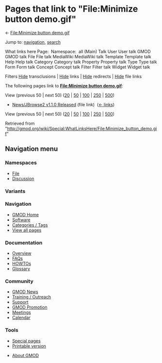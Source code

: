 <div id="mw-page-base" class="noprint">

</div>

<div id="mw-head-base" class="noprint">

</div>

<div id="content" class="mw-body" role="main">

<span id="top"></span>

<div id="mw-js-message" style="display:none;">

</div>



# <span dir="auto">Pages that link to "File:Minimize button demo.gif"</span>

<div id="bodyContent">

<div id="contentSub">

← [File:Minimize button
demo.gif](/wiki/File:Minimize_button_demo.gif "File:Minimize button demo.gif")

</div>

<div id="jump-to-nav" class="mw-jump">

Jump to: [navigation](#mw-navigation), [search](#p-search)

</div>

<div id="mw-content-text">

What links here Page:  Namespace:  all (Main) Talk User User talk GMOD
GMOD talk File File talk MediaWiki MediaWiki talk Template Template talk
Help Help talk Category Category talk Property Property talk Type Type
talk Form Form talk Concept Concept talk Filter Filter talk Widget
Widget talk

Filters
[Hide](/mediawiki/index.php?title=Special:WhatLinksHere/File:Minimize_button_demo.gif&hidetrans=1 "Special:WhatLinksHere/File:Minimize button demo.gif")
transclusions \|
[Hide](/mediawiki/index.php?title=Special:WhatLinksHere/File:Minimize_button_demo.gif&hidelinks=1 "Special:WhatLinksHere/File:Minimize button demo.gif")
links \|
[Hide](/mediawiki/index.php?title=Special:WhatLinksHere/File:Minimize_button_demo.gif&hideredirs=1 "Special:WhatLinksHere/File:Minimize button demo.gif")
redirects \|
[Hide](/mediawiki/index.php?title=Special:WhatLinksHere/File:Minimize_button_demo.gif&hideimages=1 "Special:WhatLinksHere/File:Minimize button demo.gif")
file links

The following pages link to **[File:Minimize button
demo.gif](/wiki/File:Minimize_button_demo.gif "File:Minimize button demo.gif")**:

View (previous 50 \| next 50)
([20](/mediawiki/index.php?title=Special:WhatLinksHere/File:Minimize_button_demo.gif&limit=20 "Special:WhatLinksHere/File:Minimize button demo.gif")
\|
[50](/mediawiki/index.php?title=Special:WhatLinksHere/File:Minimize_button_demo.gif&limit=50 "Special:WhatLinksHere/File:Minimize button demo.gif")
\|
[100](/mediawiki/index.php?title=Special:WhatLinksHere/File:Minimize_button_demo.gif&limit=100 "Special:WhatLinksHere/File:Minimize button demo.gif")
\|
[250](/mediawiki/index.php?title=Special:WhatLinksHere/File:Minimize_button_demo.gif&limit=250 "Special:WhatLinksHere/File:Minimize button demo.gif")
\|
[500](/mediawiki/index.php?title=Special:WhatLinksHere/File:Minimize_button_demo.gif&limit=500 "Special:WhatLinksHere/File:Minimize button demo.gif"))

- [News/JBrowse2 v1.1.0
  Released](/wiki/News/JBrowse2_v1.1.0_Released "News/JBrowse2 v1.1.0 Released")
  (file link) ‎ <span class="mw-whatlinkshere-tools">([←
  links](/mediawiki/index.php?title=Special:WhatLinksHere&target=News%2FJBrowse2+v1.1.0+Released "Special:WhatLinksHere"))</span>

View (previous 50 \| next 50)
([20](/mediawiki/index.php?title=Special:WhatLinksHere/File:Minimize_button_demo.gif&limit=20 "Special:WhatLinksHere/File:Minimize button demo.gif")
\|
[50](/mediawiki/index.php?title=Special:WhatLinksHere/File:Minimize_button_demo.gif&limit=50 "Special:WhatLinksHere/File:Minimize button demo.gif")
\|
[100](/mediawiki/index.php?title=Special:WhatLinksHere/File:Minimize_button_demo.gif&limit=100 "Special:WhatLinksHere/File:Minimize button demo.gif")
\|
[250](/mediawiki/index.php?title=Special:WhatLinksHere/File:Minimize_button_demo.gif&limit=250 "Special:WhatLinksHere/File:Minimize button demo.gif")
\|
[500](/mediawiki/index.php?title=Special:WhatLinksHere/File:Minimize_button_demo.gif&limit=500 "Special:WhatLinksHere/File:Minimize button demo.gif"))

</div>

<div class="printfooter">

Retrieved from
"<http://gmod.org/wiki/Special:WhatLinksHere/File:Minimize_button_demo.gif>"

</div>

<div id="catlinks" class="catlinks catlinks-allhidden">

</div>

<div class="visualClear">

</div>

</div>

</div>

<div id="mw-navigation">

## Navigation menu

<div id="mw-head">



<div id="left-navigation">

<div id="p-namespaces" class="vectorTabs" role="navigation"
aria-labelledby="p-namespaces-label">

### Namespaces

- <span id="ca-nstab-image"><a href="/wiki/File:Minimize_button_demo.gif" accesskey="c"
  title="View the file page [c]">File</a></span>
- <span id="ca-talk"><a
  href="/mediawiki/index.php?title=File_talk:Minimize_button_demo.gif&amp;action=edit&amp;redlink=1"
  accesskey="t"
  title="Discussion about the content page [t]">Discussion</a></span>

</div>

<div id="p-variants" class="vectorMenu emptyPortlet" role="navigation"
aria-labelledby="p-variants-label">

### 

### Variants[](#)

<div class="menu">

</div>

</div>

</div>

<div id="right-navigation">





</div>



</div>

</div>

</div>

<div id="mw-panel">

<div id="p-logo" role="banner">

<a href="/wiki/Main_Page"
style="background-image: url(http://gmod.org/images/GMOD-cogs.png);"
title="Visit the main page"></a>

</div>

<div id="p-Navigation" class="portal" role="navigation"
aria-labelledby="p-Navigation-label">

### Navigation

<div class="body">

- <span id="n-GMOD-Home">[GMOD Home](/wiki/Main_Page)</span>
- <span id="n-Software">[Software](/wiki/GMOD_Components)</span>
- <span id="n-Categories-.2F-Tags">[Categories /
  Tags](/wiki/Categories)</span>
- <span id="n-View-all-pages">[View all
  pages](/wiki/Special:AllPages)</span>

</div>

</div>

<div id="p-Documentation" class="portal" role="navigation"
aria-labelledby="p-Documentation-label">

### Documentation

<div class="body">

- <span id="n-Overview">[Overview](/wiki/Overview)</span>
- <span id="n-FAQs">[FAQs](/wiki/Category:FAQ)</span>
- <span id="n-HOWTOs">[HOWTOs](/wiki/Category:HOWTO)</span>
- <span id="n-Glossary">[Glossary](/wiki/Glossary)</span>

</div>

</div>

<div id="p-Community" class="portal" role="navigation"
aria-labelledby="p-Community-label">

### Community

<div class="body">

- <span id="n-GMOD-News">[GMOD News](/wiki/GMOD_News)</span>
- <span id="n-Training-.2F-Outreach">[Training /
  Outreach](/wiki/Training_and_Outreach)</span>
- <span id="n-Support">[Support](/wiki/Support)</span>
- <span id="n-GMOD-Promotion">[GMOD
  Promotion](/wiki/GMOD_Promotion)</span>
- <span id="n-Meetings">[Meetings](/wiki/Meetings)</span>
- <span id="n-Calendar">[Calendar](/wiki/Calendar)</span>

</div>

</div>

<div id="p-tb" class="portal" role="navigation"
aria-labelledby="p-tb-label">

### Tools

<div class="body">

- <span id="t-specialpages"><a href="/wiki/Special:SpecialPages" accesskey="q"
  title="A list of all special pages [q]">Special pages</a></span>
- <span id="t-print"><a
  href="/mediawiki/index.php?title=Special:WhatLinksHere/File:Minimize_button_demo.gif&amp;printable=yes"
  rel="alternate" accesskey="p"
  title="Printable version of this page [p]">Printable version</a></span>

</div>

</div>

</div>

</div>

<div id="footer" role="contentinfo">

- <span id="footer-places-about">[About
  GMOD](/wiki/GMOD:About "GMOD:About")</span>

<!-- -->






</div>
